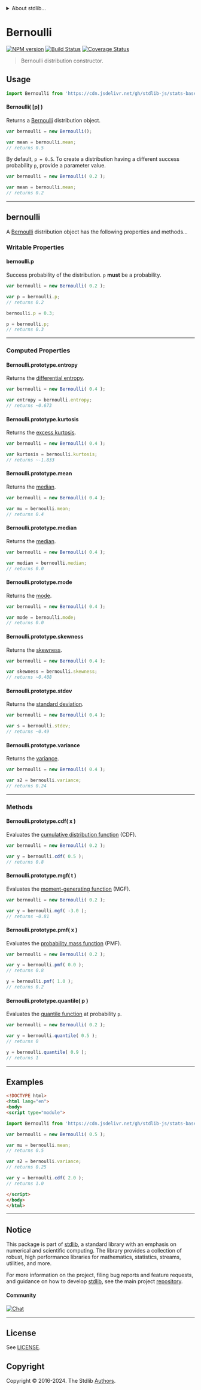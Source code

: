 <!--

@license Apache-2.0

Copyright (c) 2018 The Stdlib Authors.

Licensed under the Apache License, Version 2.0 (the "License");
you may not use this file except in compliance with the License.
You may obtain a copy of the License at

   http://www.apache.org/licenses/LICENSE-2.0

Unless required by applicable law or agreed to in writing, software
distributed under the License is distributed on an "AS IS" BASIS,
WITHOUT WARRANTIES OR CONDITIONS OF ANY KIND, either express or implied.
See the License for the specific language governing permissions and
limitations under the License.

-->


<details>
  <summary>
    About stdlib...
  </summary>
  <p>We believe in a future in which the web is a preferred environment for numerical computation. To help realize this future, we've built stdlib. stdlib is a standard library, with an emphasis on numerical and scientific computation, written in JavaScript (and C) for execution in browsers and in Node.js.</p>
  <p>The library is fully decomposable, being architected in such a way that you can swap out and mix and match APIs and functionality to cater to your exact preferences and use cases.</p>
  <p>When you use stdlib, you can be absolutely certain that you are using the most thorough, rigorous, well-written, studied, documented, tested, measured, and high-quality code out there.</p>
  <p>To join us in bringing numerical computing to the web, get started by checking us out on <a href="https://github.com/stdlib-js/stdlib">GitHub</a>, and please consider <a href="https://opencollective.com/stdlib">financially supporting stdlib</a>. We greatly appreciate your continued support!</p>
</details>

# Bernoulli

[![NPM version][npm-image]][npm-url] [![Build Status][test-image]][test-url] [![Coverage Status][coverage-image]][coverage-url] <!-- [![dependencies][dependencies-image]][dependencies-url] -->

> Bernoulli distribution constructor.

<!-- Section to include introductory text. Make sure to keep an empty line after the intro `section` element and another before the `/section` close. -->

<section class="intro">

</section>

<!-- /.intro -->

<!-- Package usage documentation. -->



<section class="usage">

## Usage

```javascript
import Bernoulli from 'https://cdn.jsdelivr.net/gh/stdlib-js/stats-base-dists-bernoulli-ctor@v0.2.1-esm/index.mjs';
```

#### Bernoulli( \[p] )

Returns a [Bernoulli][bernoulli-distribution] distribution object.

```javascript
var bernoulli = new Bernoulli();

var mean = bernoulli.mean;
// returns 0.5
```

By default, `p = 0.5`. To create a distribution having a different success probability `p`, provide a parameter value.

```javascript
var bernoulli = new Bernoulli( 0.2 );

var mean = bernoulli.mean;
// returns 0.2
```

* * *

## bernoulli

A [Bernoulli][bernoulli-distribution] distribution object has the following properties and methods...

### Writable Properties

#### bernoulli.p

Success probability of the distribution. `p` **must** be a probability.

```javascript
var bernoulli = new Bernoulli( 0.2 );

var p = bernoulli.p;
// returns 0.2

bernoulli.p = 0.3;

p = bernoulli.p;
// returns 0.3
```

* * *

### Computed Properties

#### Bernoulli.prototype.entropy

Returns the [differential entropy][entropy].

```javascript
var bernoulli = new Bernoulli( 0.4 );

var entropy = bernoulli.entropy;
// returns ~0.673
```

#### Bernoulli.prototype.kurtosis

Returns the [excess kurtosis][kurtosis].

```javascript
var bernoulli = new Bernoulli( 0.4 );

var kurtosis = bernoulli.kurtosis;
// returns ~-1.833
```

#### Bernoulli.prototype.mean

Returns the [median][expected-value].

```javascript
var bernoulli = new Bernoulli( 0.4 );

var mu = bernoulli.mean;
// returns 0.4
```

#### Bernoulli.prototype.median

Returns the [median][median].

```javascript
var bernoulli = new Bernoulli( 0.4 );

var median = bernoulli.median;
// returns 0.0
```

#### Bernoulli.prototype.mode

Returns the [mode][mode].

```javascript
var bernoulli = new Bernoulli( 0.4 );

var mode = bernoulli.mode;
// returns 0.0
```

#### Bernoulli.prototype.skewness

Returns the [skewness][skewness].

```javascript
var bernoulli = new Bernoulli( 0.4 );

var skewness = bernoulli.skewness;
// returns ~0.408
```

#### Bernoulli.prototype.stdev

Returns the [standard deviation][standard-deviation].

```javascript
var bernoulli = new Bernoulli( 0.4 );

var s = bernoulli.stdev;
// returns ~0.49
```

#### Bernoulli.prototype.variance

Returns the [variance][variance].

```javascript
var bernoulli = new Bernoulli( 0.4 );

var s2 = bernoulli.variance;
// returns 0.24
```

* * *

### Methods

#### Bernoulli.prototype.cdf( x )

Evaluates the [cumulative distribution function][cdf] (CDF).

```javascript
var bernoulli = new Bernoulli( 0.2 );

var y = bernoulli.cdf( 0.5 );
// returns 0.8
```

#### Bernoulli.prototype.mgf( t )

Evaluates the [moment-generating function][mgf] (MGF).

```javascript
var bernoulli = new Bernoulli( 0.2 );

var y = bernoulli.mgf( -3.0 );
// returns ~0.81
```

#### Bernoulli.prototype.pmf( x )

Evaluates the [probability mass function][pmf] (PMF).

```javascript
var bernoulli = new Bernoulli( 0.2 );

var y = bernoulli.pmf( 0.0 );
// returns 0.8

y = bernoulli.pmf( 1.0 );
// returns 0.2
```

#### Bernoulli.prototype.quantile( p )

Evaluates the [quantile function][quantile-function] at probability `p`.

```javascript
var bernoulli = new Bernoulli( 0.2 );

var y = bernoulli.quantile( 0.5 );
// returns 0

y = bernoulli.quantile( 0.9 );
// returns 1
```

</section>

<!-- /.usage -->

<!-- Package usage notes. Make sure to keep an empty line after the `section` element and another before the `/section` close. -->

<section class="notes">

</section>

<!-- /.notes -->

<!-- Package usage examples. -->

* * *

<section class="examples">

## Examples

<!-- eslint no-undef: "error" -->

```html
<!DOCTYPE html>
<html lang="en">
<body>
<script type="module">

import Bernoulli from 'https://cdn.jsdelivr.net/gh/stdlib-js/stats-base-dists-bernoulli-ctor@v0.2.1-esm/index.mjs';

var bernoulli = new Bernoulli( 0.5 );

var mu = bernoulli.mean;
// returns 0.5

var s2 = bernoulli.variance;
// returns 0.25

var y = bernoulli.cdf( 2.0 );
// returns 1.0

</script>
</body>
</html>
```

</section>

<!-- /.examples -->

<!-- Section to include cited references. If references are included, add a horizontal rule *before* the section. Make sure to keep an empty line after the `section` element and another before the `/section` close. -->

<section class="references">

</section>

<!-- /.references -->

<!-- Section for related `stdlib` packages. Do not manually edit this section, as it is automatically populated. -->

<section class="related">

</section>

<!-- /.related -->

<!-- Section for all links. Make sure to keep an empty line after the `section` element and another before the `/section` close. -->


<section class="main-repo" >

* * *

## Notice

This package is part of [stdlib][stdlib], a standard library with an emphasis on numerical and scientific computing. The library provides a collection of robust, high performance libraries for mathematics, statistics, streams, utilities, and more.

For more information on the project, filing bug reports and feature requests, and guidance on how to develop [stdlib][stdlib], see the main project [repository][stdlib].

#### Community

[![Chat][chat-image]][chat-url]

---

## License

See [LICENSE][stdlib-license].


## Copyright

Copyright &copy; 2016-2024. The Stdlib [Authors][stdlib-authors].

</section>

<!-- /.stdlib -->

<!-- Section for all links. Make sure to keep an empty line after the `section` element and another before the `/section` close. -->

<section class="links">

[npm-image]: http://img.shields.io/npm/v/@stdlib/stats-base-dists-bernoulli-ctor.svg
[npm-url]: https://npmjs.org/package/@stdlib/stats-base-dists-bernoulli-ctor

[test-image]: https://github.com/stdlib-js/stats-base-dists-bernoulli-ctor/actions/workflows/test.yml/badge.svg?branch=v0.2.1
[test-url]: https://github.com/stdlib-js/stats-base-dists-bernoulli-ctor/actions/workflows/test.yml?query=branch:v0.2.1

[coverage-image]: https://img.shields.io/codecov/c/github/stdlib-js/stats-base-dists-bernoulli-ctor/main.svg
[coverage-url]: https://codecov.io/github/stdlib-js/stats-base-dists-bernoulli-ctor?branch=main

<!--

[dependencies-image]: https://img.shields.io/david/stdlib-js/stats-base-dists-bernoulli-ctor.svg
[dependencies-url]: https://david-dm.org/stdlib-js/stats-base-dists-bernoulli-ctor/main

-->

[chat-image]: https://img.shields.io/gitter/room/stdlib-js/stdlib.svg
[chat-url]: https://app.gitter.im/#/room/#stdlib-js_stdlib:gitter.im

[stdlib]: https://github.com/stdlib-js/stdlib

[stdlib-authors]: https://github.com/stdlib-js/stdlib/graphs/contributors

[umd]: https://github.com/umdjs/umd
[es-module]: https://developer.mozilla.org/en-US/docs/Web/JavaScript/Guide/Modules

[deno-url]: https://github.com/stdlib-js/stats-base-dists-bernoulli-ctor/tree/deno
[deno-readme]: https://github.com/stdlib-js/stats-base-dists-bernoulli-ctor/blob/deno/README.md
[umd-url]: https://github.com/stdlib-js/stats-base-dists-bernoulli-ctor/tree/umd
[umd-readme]: https://github.com/stdlib-js/stats-base-dists-bernoulli-ctor/blob/umd/README.md
[esm-url]: https://github.com/stdlib-js/stats-base-dists-bernoulli-ctor/tree/esm
[esm-readme]: https://github.com/stdlib-js/stats-base-dists-bernoulli-ctor/blob/esm/README.md
[branches-url]: https://github.com/stdlib-js/stats-base-dists-bernoulli-ctor/blob/main/branches.md

[stdlib-license]: https://raw.githubusercontent.com/stdlib-js/stats-base-dists-bernoulli-ctor/main/LICENSE

[bernoulli-distribution]: https://en.wikipedia.org/wiki/Bernoulli_distribution

[cdf]: https://en.wikipedia.org/wiki/Cumulative_distribution_function

[mgf]: https://en.wikipedia.org/wiki/Moment-generating_function

[pmf]: https://en.wikipedia.org/wiki/Probability_mass_function

[quantile-function]: https://en.wikipedia.org/wiki/Quantile_function

[entropy]: https://en.wikipedia.org/wiki/Entropy_%28information_theory%29

[expected-value]: https://en.wikipedia.org/wiki/Expected_value

[kurtosis]: https://en.wikipedia.org/wiki/Kurtosis

[median]: https://en.wikipedia.org/wiki/Median

[mode]: https://en.wikipedia.org/wiki/Mode_%28statistics%29

[skewness]: https://en.wikipedia.org/wiki/Skewness

[standard-deviation]: https://en.wikipedia.org/wiki/Standard_deviation

[variance]: https://en.wikipedia.org/wiki/Variance

</section>

<!-- /.links -->
